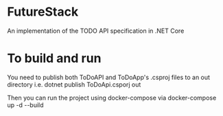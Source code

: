 # FutureStack
An implementation of the TODO API specification in .NET Core

# To build and run
You need to publish both ToDoAPI and ToDoApp's .csproj files to an out directory
i.e. dotnet publish ToDoApi.csporj out

Then you can run the project using docker-compose via
docker-compose up -d --build

